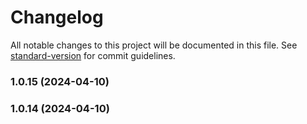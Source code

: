 # Changelog

All notable changes to this project will be documented in this file. See [standard-version](https://github.com/conventional-changelog/standard-version) for commit guidelines.

### 1.0.15 (2024-04-10)

### 1.0.14 (2024-04-10)
